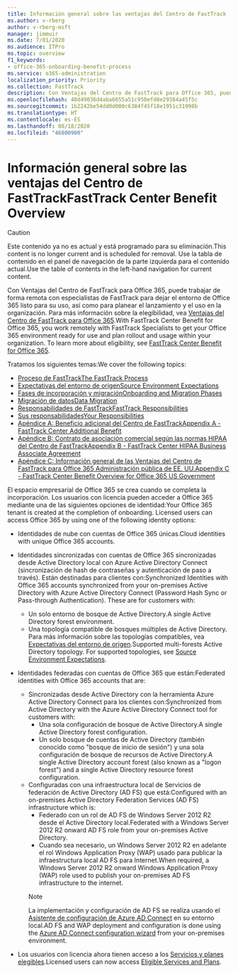 ```yaml
---
title: Información general sobre las ventajas del Centro de FastTrack
ms.author: v-rberg
author: v-rberg-msft
manager: jimmuir
ms.date: 7/01/2020
ms.audience: ITPro
ms.topic: overview
f1_keywords:
- office-365-onboarding-benefit-process
ms.service: o365-administration
localization_priority: Priority
ms.collection: FastTrack
description: Con Ventajas del Centro de FastTrack para Office 365, puede trabajar de forma remota con especialistas de FastTrack para dejar el entorno de Office 365 listo para su uso, así como para planear el lanzamiento y el uso en la organización. Para más información sobre la elegibilidad, vea Ventajas del Centro de FastTrack para Office 365.
ms.openlocfilehash: 40d49036d4aba6655a51c950efd0e29384a45f5c
ms.sourcegitcommit: 1b2242be54dd0d000c6384f45f18e1951c31998b
ms.translationtype: HT
ms.contentlocale: es-ES
ms.lasthandoff: 08/18/2020
ms.locfileid: "46800900"
---
```

# <a name="fasttrack-center-benefit-overview"></a><span data-ttu-id="a778e-104">Información general sobre las ventajas del Centro de FastTrack</span><span class="sxs-lookup"><span data-stu-id="a778e-104">FastTrack Center Benefit Overview</span></span>

> [!CAUTION]
> <span data-ttu-id="a778e-105">Este contenido ya no es actual y está programado para su eliminación.</span><span class="sxs-lookup"><span data-stu-id="a778e-105">This content is no longer current and is scheduled for removal.</span></span> <span data-ttu-id="a778e-106">Use la tabla de contenido en el panel de navegación de la parte izquierda para el contenido actual.</span><span class="sxs-lookup"><span data-stu-id="a778e-106">Use the table of contents in the left-hand navigation for current content.</span></span>

<span data-ttu-id="a778e-p103">Con Ventajas del Centro de FastTrack para Office 365, puede trabajar de forma remota con especialistas de FastTrack para dejar el entorno de Office 365 listo para su uso, así como para planear el lanzamiento y el uso en la organización. Para más información sobre la elegibilidad, vea [Ventajas del Centro de FastTrack para Office 365](O365-fasttrack-benefit-for-office-365.md).</span><span class="sxs-lookup"><span data-stu-id="a778e-p103">With FastTrack Center Benefit for Office 365, you work remotely with FastTrack Specialists to get your Office 365 environment ready for use and plan rollout and usage within your organization. To learn more about eligibility, see [FastTrack Center Benefit for Office 365](O365-fasttrack-benefit-for-office-365.md).</span></span>
  
<span data-ttu-id="a778e-109">Tratamos los siguientes temas:</span><span class="sxs-lookup"><span data-stu-id="a778e-109">We cover the following topics:</span></span>
- [<span data-ttu-id="a778e-110">Proceso de FastTrack</span><span class="sxs-lookup"><span data-stu-id="a778e-110">The FastTrack Process</span></span>](O365-fasttrack-process.md) 
- [<span data-ttu-id="a778e-111">Expectativas del entorno de origen</span><span class="sxs-lookup"><span data-stu-id="a778e-111">Source Environment Expectations</span></span>](O365-source-environment-expectations.md)
- [<span data-ttu-id="a778e-112">Fases de incorporación y migración</span><span class="sxs-lookup"><span data-stu-id="a778e-112">Onboarding and Migration Phases</span></span>](O365-onboarding-and-migration.md)
- [<span data-ttu-id="a778e-113">Migración de datos</span><span class="sxs-lookup"><span data-stu-id="a778e-113">Data Migration</span></span>](O365-data-migration.md)
- [<span data-ttu-id="a778e-114">Responsabilidades de FastTrack</span><span class="sxs-lookup"><span data-stu-id="a778e-114">FastTrack Responsibilities</span></span>](O365-fasttrack-responsibilities.md)
- [<span data-ttu-id="a778e-115">Sus responsabilidades</span><span class="sxs-lookup"><span data-stu-id="a778e-115">Your Responsibilities</span></span>](O365-your-responsibilities.md) 
- [<span data-ttu-id="a778e-116">Apéndice A: Beneficio adicional del Centro de FastTrack</span><span class="sxs-lookup"><span data-stu-id="a778e-116">Appendix A - FastTrack Center Additional Benefit</span></span>](O365-fasttrack-additional-benefits.md)
- [<span data-ttu-id="a778e-117">Apéndice B: Contrato de asociación comercial según las normas HIPAA del Centro de FastTrack</span><span class="sxs-lookup"><span data-stu-id="a778e-117">Appendix B - FastTrack Center HIPAA Business Associate Agreement</span></span>](O365-hipaa-business-associate-agreement.md)
- [<span data-ttu-id="a778e-118">Apéndice C: Información general de las Ventajas del Centro de FastTrack para Office 365 Administración pública de EE. UU.</span><span class="sxs-lookup"><span data-stu-id="a778e-118">Appendix C - FastTrack Center Benefit Overview for Office 365 US Government</span></span>](US-Gov-appendix-overview.md)
    
<span data-ttu-id="a778e-p104">El espacio empresarial de Office 365 se crea cuando se completa la incorporación. Los usuarios con licencia pueden acceder a Office 365 mediante una de las siguientes opciones de identidad:</span><span class="sxs-lookup"><span data-stu-id="a778e-p104">Your Office 365 tenant is created at the completion of onboarding. Licensed users can access Office 365 by using one of the following identity options:</span></span>
- <span data-ttu-id="a778e-121">Identidades de nube con cuentas de Office 365 únicas.</span><span class="sxs-lookup"><span data-stu-id="a778e-121">Cloud identities with unique Office 365 accounts.</span></span>
- <span data-ttu-id="a778e-p105">Identidades sincronizadas con cuentas de Office 365 sincronizadas desde Active Directory local con Azure Active Directory Connect (sincronización de hash de contraseñas y autenticación de paso a través). Están destinadas para clientes con:</span><span class="sxs-lookup"><span data-stu-id="a778e-p105">Synchronized Identities with Office 365 accounts synchronized from your on-premises Active Directory with Azure Active Directory Connect (Password Hash Sync or Pass-through Authentication). These are for customers with:</span></span>
  - <span data-ttu-id="a778e-124">Un solo entorno de bosque de Active Directory.</span><span class="sxs-lookup"><span data-stu-id="a778e-124">A single Active Directory forest environment.</span></span>
  - <span data-ttu-id="a778e-p106">Una topología compatible de bosques múltiples de Active Directory. Para más información sobre las topologías compatibles, vea [Expectativas del entorno de origen](O365-source-environment-expectations.md).</span><span class="sxs-lookup"><span data-stu-id="a778e-p106">Supported multi-forests Active Directory topology. For supported topologies, see [Source Environment Expectations](O365-source-environment-expectations.md).</span></span>
- <span data-ttu-id="a778e-127">Identidades federadas con cuentas de Office 365 que están:</span><span class="sxs-lookup"><span data-stu-id="a778e-127">Federated identities with Office 365 accounts that are:</span></span>
  - <span data-ttu-id="a778e-128">Sincronizadas desde Active Directory con la herramienta Azure Active Directory Connect para los clientes con:</span><span class="sxs-lookup"><span data-stu-id="a778e-128">Synchronized from Active Directory with the Azure Active Directory Connect tool for customers with:</span></span>
      - <span data-ttu-id="a778e-129">Una sola configuración de bosque de Active Directory.</span><span class="sxs-lookup"><span data-stu-id="a778e-129">A single Active Directory forest configuration.</span></span>
      - <span data-ttu-id="a778e-130">Un solo bosque de cuentas de Active Directory (también conocido como "bosque de inicio de sesión") y una sola configuración de bosque de recursos de Active Directory.</span><span class="sxs-lookup"><span data-stu-id="a778e-130">A single Active Directory account forest (also known as a "logon forest") and a single Active Directory resource forest configuration.</span></span>
  - <span data-ttu-id="a778e-131">Configuradas con una infraestructura local de Servicios de federación de Active Directory (AD FS) que está:</span><span class="sxs-lookup"><span data-stu-id="a778e-131">Configured with an on-premises Active Directory Federation Services (AD FS) infrastructure which is:</span></span>
      - <span data-ttu-id="a778e-132">Federado con un rol de AD FS de Windows Server 2012 R2 desde el Active Directory local.</span><span class="sxs-lookup"><span data-stu-id="a778e-132">Federated with a Windows Server 2012 R2 onward AD FS role from your on-premises Active Directory.</span></span>
      - <span data-ttu-id="a778e-133">Cuando sea necesario, un Windows Server 2012 R2 en adelante el rol Windows Application Proxy (WAP) usado para publicar la infraestructura local AD FS para Internet.</span><span class="sxs-lookup"><span data-stu-id="a778e-133">When required, a Windows Server 2012 R2 onward Windows Application Proxy (WAP) role used to publish your on-premises AD FS infrastructure to the internet.</span></span>
    > [!NOTE]
    > <span data-ttu-id="a778e-134">La implementación y configuración de AD FS se realiza usando el [Asistente de configuración de Azure AD Connect](https://go.microsoft.com/fwlink/?linkid=844794) en su entorno local.</span><span class="sxs-lookup"><span data-stu-id="a778e-134">AD FS and WAP deployment and configuration is done using the [Azure AD Connect configuration wizard](https://go.microsoft.com/fwlink/?linkid=844794) from your on-premises environment.</span></span> 
  
- <span data-ttu-id="a778e-135">Los usuarios con licencia ahora tienen acceso a los [Servicios y planes elegibles](M365-eligible-services-and-plans.md).</span><span class="sxs-lookup"><span data-stu-id="a778e-135">Licensed users can now access [Eligible Services and Plans](M365-eligible-services-and-plans.md).</span></span>

